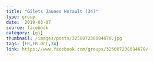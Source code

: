 ```yaml
---
title: "Gilets Jaunes Herault (34)"
type: group
date:  2019-03-07
source: facebook
category: [gj]
thumbnail: /images/posts/325007238084670.jpg
tags: [FR,FR-OCC,34]
link: https://www.facebook.com/groups/325007238084670/
---
```

